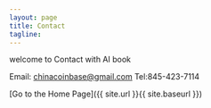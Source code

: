 ```yaml
---
layout: page
title: Contact
tagline:  
---
```


welcome to Contact with AI book

Email: chinacoinbase@gmail.com
Tel:845-423-7114

[Go to the Home Page]({{ site.url }}{{ site.baseurl }})

